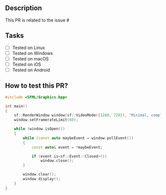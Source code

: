 <!--
Thanks a lot for making a contribution to SFML! 🙂

Before you create the pull request, we ask you to check the follow boxes. (For small changes not everything needs to ticked, but the more the better!)

-   [ ] Has this change been discussed on [the forum](https://en.sfml-dev.org/forums/index.php#c3) or in an issue before?
-   [ ] Does the code follow the SFML [Code Style Guide](https://www.sfml-dev.org/style.php)?
-   [ ] Have you provided some example/test code for your changes?
-   [ ] If you have additional steps which need to be performed list them as tasks!
-->

## Description

<!-- Please describe your pull request. -->

This PR is related to the issue #

## Tasks

-   [ ] Tested on Linux
-   [ ] Tested on Windows
-   [ ] Tested on macOS
-   [ ] Tested on iOS
-   [ ] Tested on Android

## How to test this PR?

<!-- Describe how to best test these changes. -->

<!-- Please provide a [minimal, complete and verifiable example](https://stackoverflow.com/help/mcve) if possible, you can use the follow template as a start: -->

```cpp
#include <SFML/Graphics.hpp>

int main()
{
    sf::RenderWindow window(sf::VideoMode({1280, 720}), "Minimal, complete and verifiable example");
    window.setFramerateLimit(60);

    while (window.isOpen())
    {
        while (const auto maybeEvent = window.pollEvent())
        {
            const auto& event = *maybeEvent;

            if (event.is<sf::Event::Closed>())
                window.close();
        }

        window.clear();
        window.display();
    }
}
```
